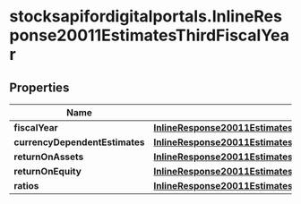 # stocksapifordigitalportals.InlineResponse20011EstimatesThirdFiscalYear

## Properties

Name | Type | Description | Notes
------------ | ------------- | ------------- | -------------
**fiscalYear** | [**InlineResponse20011EstimatesFirstFiscalYearFiscalYear**](InlineResponse20011EstimatesFirstFiscalYearFiscalYear.md) |  | [optional] 
**currencyDependentEstimates** | [**InlineResponse20011EstimatesFirstFiscalYearCurrencyDependentEstimates**](InlineResponse20011EstimatesFirstFiscalYearCurrencyDependentEstimates.md) |  | [optional] 
**returnOnAssets** | [**InlineResponse20011EstimatesFirstFiscalYearReturnOnAssets**](InlineResponse20011EstimatesFirstFiscalYearReturnOnAssets.md) |  | [optional] 
**returnOnEquity** | [**InlineResponse20011EstimatesFirstFiscalYearReturnOnEquity**](InlineResponse20011EstimatesFirstFiscalYearReturnOnEquity.md) |  | [optional] 
**ratios** | [**InlineResponse20011EstimatesFirstFiscalYearRatios**](InlineResponse20011EstimatesFirstFiscalYearRatios.md) |  | [optional] 


